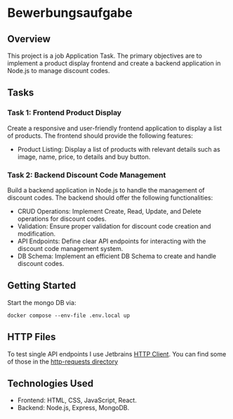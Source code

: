 # Bewerbungsaufgabe

## Overview
This project is a job Application Task. The primary objectives are to implement a product display frontend and create a backend application in Node.js to manage discount codes.

## Tasks
### Task 1: Frontend Product Display
Create a responsive and user-friendly frontend application to display a list of products. The frontend should provide the following features:
- Product Listing: Display a list of products with relevant details such as image, name, price, to details and buy button.

### Task 2: Backend Discount Code Management
Build a backend application in Node.js to handle the management of discount codes. The backend should offer the following functionalities:

- CRUD Operations: Implement Create, Read, Update, and Delete operations for discount codes.
- Validation: Ensure proper validation for discount code creation and modification.
- API Endpoints: Define clear API endpoints for interacting with the discount code management system.
- DB Schema: Implement an efficient DB Schema to create and handle discount codes.

## Getting Started

Start the mongo DB via:
```
docker compose --env-file .env.local up
```

## HTTP Files
To test single API endpoints I use Jetbrains [HTTP Client](https://www.jetbrains.com/help/idea/http-client-in-product-code-editor.html).
You can find some of those in the [http-requests directory](./assets/http-requests)

## Technologies Used
- Frontend: HTML, CSS, JavaScript, React.
- Backend: Node.js, Express, MongoDB.
